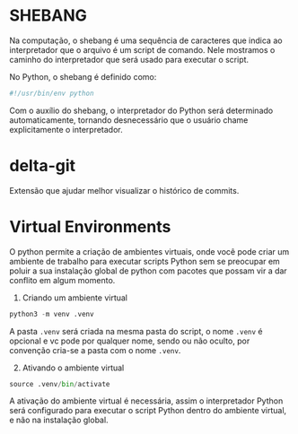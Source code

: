 # SHEBANG

Na computação, o shebang é uma sequência de caracteres que indica ao interpretador que o arquivo é um script de comando. Nele mostramos o caminho do interpretador que será usado para executar o script.

No Python, o shebang é definido como:
```python
#!/usr/bin/env python
```
Com o auxílio do shebang, o interpretador do Python será determinado automaticamente, tornando desnecessário que o usuário chame explicitamente o interpretador.

# delta-git

Extensão que ajudar melhor visualizar o histórico de commits.

# Virtual Environments

O python permite a criação de ambientes virtuais, onde você pode criar um ambiente de trabalho para executar scripts Python sem se preocupar em poluir a sua instalação global de python com pacotes que possam vir a dar conflito em algum momento.

1. Criando um ambiente virtual

```python
python3 -m venv .venv
```
A pasta `.venv` será criada na mesma pasta do script, o nome `.venv` é opcional e vc pode por qualquer nome, sendo ou não oculto, por convenção cria-se a pasta com o nome `.venv`.

2. Ativando o ambiente virtual

```python
source .venv/bin/activate
```

A ativação do ambiente virtual é necessária, assim o interpretador Python será configurado para executar o script Python dentro do ambiente virtual, e não na instalação global.


